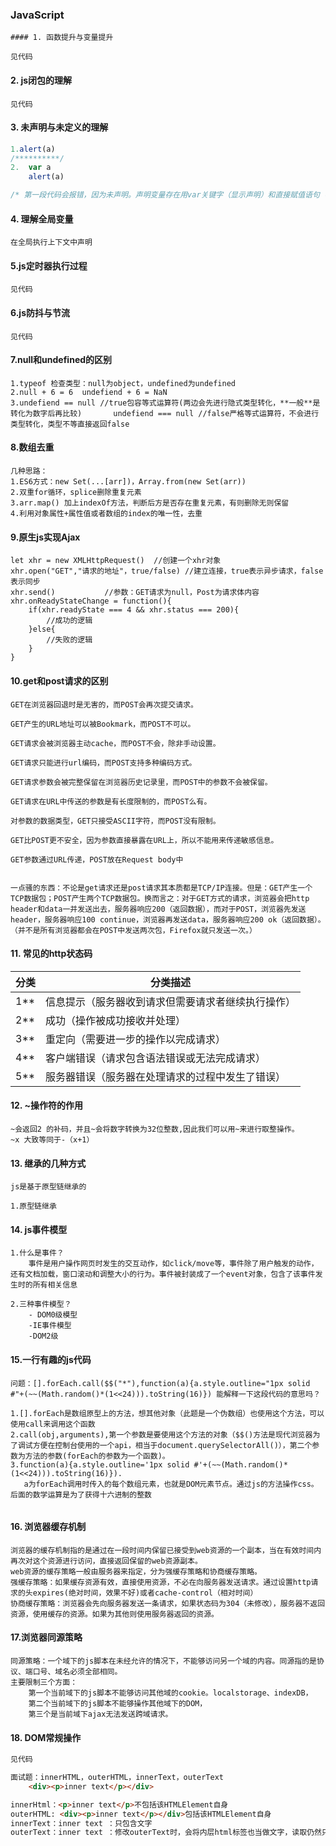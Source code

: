 ### JavaScript

	#### 1. 函数提升与变量提升

```
见代码
```

#### 2. js闭包的理解

```
见代码
```

#### 3. 未声明与未定义的理解

```javascript
1.alert(a)
/**********/
2.  var a
	alert(a)

/* 第一段代码会报错，因为未声明。声明变量存在用var关键字（显示声明）和直接赋值语句（隐式声明），如果都不满足，则是未声明的，在js中就会报错。es5中用var关键字声明却未赋值，称为undefiend,将此现象称为未定义。 */
```

#### 4. 理解全局变量

```
在全局执行上下文中声明
```

#### 5.js定时器执行过程

```
见代码
```

#### 6.js防抖与节流

```
见代码
```

#### 7.null和undefined的区别

```
1.typeof 检查类型：null为object，undefined为undefined
2.null + 6 = 6	undefiend + 6 = NaN
3.undefiend == null //true包容等式运算符(两边会先进行隐式类型转化，**一般**是转化为数字后再比较)       undefiend === null //false严格等式运算符，不会进行类型转化，类型不等直接返回false

```

#### 8.数组去重

```
几种思路：
1.ES6方式：new Set(...[arr])，Array.from(new Set(arr))
2.双重for循环，splice删除重复元素
3.arr.map() 加上indexOf方法，判断后方是否存在重复元素，有则删除无则保留
4.利用对象属性+属性值或者数组的index的唯一性，去重
```

#### 9.原生js实现Ajax

```
let xhr = new XMLHttpRequest()  //创建一个xhr对象
xhr.open("GET","请求的地址"，true/false) //建立连接，true表示异步请求，false表示同步
xhr.send()           //参数：GET请求为null，Post为请求体内容
xhr.onReadyStateChange = function(){
	if(xhr.readyState === 4 && xhr.status === 200){
		//成功的逻辑
	}else{
		//失败的逻辑
	}
}
```

#### 10.get和post请求的区别

```
GET在浏览器回退时是无害的，而POST会再次提交请求。

GET产生的URL地址可以被Bookmark，而POST不可以。

GET请求会被浏览器主动cache，而POST不会，除非手动设置。

GET请求只能进行url编码，而POST支持多种编码方式。

GET请求参数会被完整保留在浏览器历史记录里，而POST中的参数不会被保留。

GET请求在URL中传送的参数是有长度限制的，而POST么有。

对参数的数据类型，GET只接受ASCII字符，而POST没有限制。 

GET比POST更不安全，因为参数直接暴露在URL上，所以不能用来传递敏感信息。

GET参数通过URL传递，POST放在Request body中


一点骚的东西：不论是get请求还是post请求其本质都是TCP/IP连接。但是：GET产生一个TCP数据包；POST产生两个TCP数据包。换而言之：对于GET方式的请求，浏览器会把http header和data一并发送出去，服务器响应200（返回数据），而对于POST，浏览器先发送header，服务器响应100 continue，浏览器再发送data，服务器响应200 ok（返回数据）。（并不是所有浏览器都会在POST中发送两次包，Firefox就只发送一次。）
```

#### 11. 常见的http状态码

| 分类 | 分类描述                                           |
| ---- | -------------------------------------------------- |
| 1**  | 信息提示（服务器收到请求但需要请求者继续执行操作） |
| 2**  | 成功（操作被成功接收并处理）                       |
| 3**  | 重定向（需要进一步的操作以完成请求）               |
| 4**  | 客户端错误（请求包含语法错误或无法完成请求）       |
| 5**  | 服务器错误（服务器在处理请求的过程中发生了错误）   |

#### 12. ~操作符的作用

```
~会返回2 的补码，并且~会将数字转换为32位整数,因此我们可以用~来进行取整操作。
~x 大致等同于-（x+1）
```

#### 13. 继承的几种方式

```
js是基于原型链继承的

1.原型链继承

```

#### 14. js事件模型

```
1.什么是事件？
	事件是用户操作网页时发生的交互动作，如click/move等，事件除了用户触发的动作，还有文档加载，窗口滚动和调整大小的行为。事件被封装成了一个event对象，包含了该事件发生时的所有相关信息
   
2.三种事件模型？
	- DOM0级模型
	-IE事件模型
	-DOM2级
```

#### 15.一行有趣的js代码

```
问题：[].forEach.call($$("*"),function(a){a.style.outline="1px solid #"+(~~(Math.random()*(1<<24))).toString(16)}) 能解释一下这段代码的意思吗？

1.[].forEach是数组原型上的方法，想其他对象（此题是一个伪数组）也使用这个方法，可以使用call来调用这个函数
2.call(obj,arguments),第一个参数是要使用这个方法的对象（$$()方法是现代浏览器为了调试方便在控制台使用的一个api，相当于document.querySelectorAll()），第二个参数为方法的参数(forEach的参数为一个函数)。
3.function(a){a.style.outline='1px solid #'+(~~(Math.random()*(1<<24))).toString(16)}).
   a为forEach调用时传入的每个数组元素，也就是DOM元素节点。通过js的方法操作css。后面的数学运算是为了获得十六进制的整数
   
```

#### 16. 浏览器缓存机制

```
浏览器的缓存机制指的是通过在一段时间内保留已接受到web资源的一个副本，当在有效时间内再次对这个资源进行访问，直接返回保留的web资源副本。
web资源的缓存策略一般由服务器来指定，分为强缓存策略和协商缓存策略。
强缓存策略：如果缓存资源有效，直接使用资源，不必在向服务器发送请求。通过设置http请求的头expires(绝对时间，效果不好)或者cache-control（相对时间）
协商缓存策略：浏览器会先向服务器发送一条请求，如果状态码为304（未修改），服务器不返回资源，使用缓存的资源。如果为其他则使用服务器返回的资源。
```

#### 17.浏览器同源策略

```
同源策略：一个域下的js脚本在未经允许的情况下，不能够访问另一个域的内容。同源指的是协议、端口号、域名必须全部相同。
主要限制三个方面：
	第一个当前域下的js脚本不能够访问其他域的cookie。localstorage、indexDB，
	第二个当前域下的js脚本不能够操作其他域下的DOM，
	第三个是当前域下ajax无法发送跨域请求。
```

#### 18. DOM常规操作

```html
见代码

面试题：innerHTML，outerHTML，innerText，outerText
	<div><p>inner text</p></div>

innerHtml：<p>inner text</p>不包括该HTMLElement自身
outerHTML: <div><p>inner text</p></div>包括该HTMLElement自身
innerText：inner text ：只包含文字
outerText：inner text ：修改outerText时，会将内层html标签也当做文字，读取仍然只是文本元素inner text
	
```

